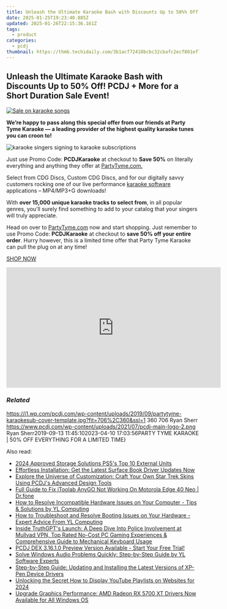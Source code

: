 ```yaml
---
title: Unleash the Ultimate Karaoke Bash with Discounts Up to 50%% Off! PCDJ + More for a Short Duration Sale Event!
date: 2025-01-25T19:23:40.885Z
updated: 2025-01-26T22:15:36.161Z
tags:
  - product
categories:
  - pcdj
thumbnail: https://thmb.techidaily.com/3b1acf72418bcbc32cbafc2ecf801ef760b09fcf6908ac7624af651ae9d18172.jpg
---
```


## Unleash the Ultimate Karaoke Bash with Discounts Up to 50% Off! PCDJ + More for a Short Duration Sale Event!

[![Sale on karaoke songs](https://i1.wp.com/pcdj.com/wp-content/uploads/2019/09/partytyme-karaokesub-cover-template.jpg?resize=706%2C321&ssl=1)](https://i1.wp.com/pcdj.com/wp-content/uploads/2019/09/partytyme-karaokesub-cover-template.jpg?fit=706%2C360&ssl=1 "Sale on karaoke songs")

**We’re happy to pass along this special offer from our friends at Party Tyme Karaoke — a leading provider of the highest quality karaoke tunes you can croon to!**

![karaoke singers signing to karaoke subscriptions](https://i0.wp.com/pcdj.com/wp-content/uploads/2018/02/karaoke.jpg?fit=300%2C200&ssl=1 "karaoke singers signing to karaoke subscriptions")

Just use Promo Code: **PCDJKaraoke** at checkout to **Save 50%** on literally everything and anything they offer at [PartyTyme.com.](https://www.partytyme.com/)

Select from CDG Discs, Custom CDG Discs, and for our digitally savvy customers rocking one of our live performance [karaoke software](http://www.lyrxkaraoke.com) applications – MP4/MP3+G downloads!

With **over 15,000 unique karaoke tracks to select from**, in all popular genres, you’ll surely find something to add to your catalog that your singers will truly appreciate.

Head on over to [PartyTyme.com](https://www.partytyme.com) now and start shopping. Just remember to use Promo Code: **PCDJKaraoke** at checkout to **save 50% off your entire order**. Hurry however, this is a limited time offer that Party Tyme Karaoke can pull the plug on at any time!

[SHOP NOW](https://www.partytyme.com)

<!-- affiliate ads begin -->
<iframe width="560" height="315" src="https://www.youtube.com/embed/TJCye_oCTTw?si=6bVyBphcSgSFdyuq" title="YouTube video player" frameborder="0" allow="accelerometer; autoplay; clipboard-write; encrypted-media; gyroscope; picture-in-picture; web-share" referrerpolicy="strict-origin-when-cross-origin" allowfullscreen></iframe>
<!-- affiliate ads end -->

### _Related_

https://i1.wp.com/pcdj.com/wp-content/uploads/2019/09/partytyme-karaokesub-cover-template.jpg?fit=706%2C360&ssl=1 360 706 Ryan Sherr https://www.pcdj.com/wp-content/uploads/2021/07/pcdj-main-logo-2.png Ryan Sherr2019-09-13 11:45:102023-04-10 17:03:56PARTY TYME KARAOKE | 50% OFF EVERYTHING FOR A LIMITED TIME}

<ins class="adsbygoogle"
     style="display:block"
     data-ad-format="autorelaxed"
     data-ad-client="ca-pub-7571918770474297"
     data-ad-slot="1223367746"></ins>

<ins class="adsbygoogle"
     style="display:block"
     data-ad-client="ca-pub-7571918770474297"
     data-ad-slot="8358498916"
     data-ad-format="auto"
     data-full-width-responsive="true"></ins>

<span class="atpl-alsoreadstyle">Also read:</span>
<div><ul>
<li><a href="https://screen-sharing-recording.techidaily.com/2024-approved-storage-solutions-ps5s-top-10-external-units/"><u>2024 Approved Storage Solutions PS5's Top 10 External Units</u></a></li>
<li><a href="https://hardware-updates.techidaily.com/1722969158509-effortless-installation-get-the-latest-surface-book-driver-updates-now/"><u>Effortless Installation: Get the Latest Surface Book Driver Updates Now</u></a></li>
<li><a href="https://win-updates.techidaily.com/explore-the-universe-of-customization-craft-your-own-star-trek-skins-using-pcdjs-advanced-design-tools/"><u>Explore the Universe of Customization: Craft Your Own Star Trek Skins Using PCDJ's Advanced Design Tools</u></a></li>
<li><a href="https://fake-location.techidaily.com/full-guide-to-fix-itoolab-anygo-not-working-on-motorola-edge-40-neo-drfone-by-drfone-virtual-android/"><u>Full Guide to Fix iToolab AnyGO Not Working On Motorola Edge 40 Neo | Dr.fone</u></a></li>
<li><a href="https://win-updates.techidaily.com/how-to-resolve-incompatible-hardware-issues-on-your-computer-tips-and-solutions-by-yl-computing/"><u>How to Resolve Incompatible Hardware Issues on Your Computer - Tips & Solutions by YL Computing</u></a></li>
<li><a href="https://win-updates.techidaily.com/how-to-troubleshoot-and-resolve-booting-issues-on-your-hardware-expert-advice-from-yl-computing/"><u>How to Troubleshoot and Resolve Booting Issues on Your Hardware - Expert Advice From YL Computing</u></a></li>
<li><a href="https://tech-haven.techidaily.com/inside-truthgpts-launch-a-deep-dive-into-police-involvement-at-mullvad-vpn-top-rated-no-cost-pc-gaming-experiences-and-comprehensive-guide-to-mechanical-key40/"><u>Inside TruthGPT's Launch: A Deep Dive Into Police Involvement at Mullvad VPN, Top Rated No-Cost PC Gaming Experiences & Comprehensive Guide to Mechanical Keyboard Usage</u></a></li>
<li><a href="https://win-updates.techidaily.com/pcdj-dex-31610-preview-version-available-start-your-free-trial/"><u>PCDJ DEX 3.16.1.0 Preview Version Available - Start Your Free Trial!</u></a></li>
<li><a href="https://win-updates.techidaily.com/solve-windows-audio-problems-quickly-step-by-step-guide-by-yl-software-experts/"><u>Solve Windows Audio Problems Quickly: Step-by-Step Guide by YL Software Experts</u></a></li>
<li><a href="https://win-amazing.techidaily.com/step-by-step-guide-updating-and-installing-the-latest-versions-of-xp-pen-device-drivers/"><u>Step-by-Step Guide: Updating and Installing the Latest Versions of XP-Pen Device Drivers</u></a></li>
<li><a href="https://facebook-video-share.techidaily.com/unlocking-the-secret-how-to-display-youtube-playlists-on-websites-for-2024/"><u>Unlocking the Secret How to Display YouTube Playlists on Websites for 2024</u></a></li>
<li><a href="https://hardware-updates.techidaily.com/upgrade-graphics-performance-amd-radeon-rx-5700-xt-drivers-now-available-for-all-windows-os/"><u>Upgrade Graphics Performance: AMD Radeon RX 5700 XT Drivers Now Available for All Windows OS</u></a></li>
</ul></div>

